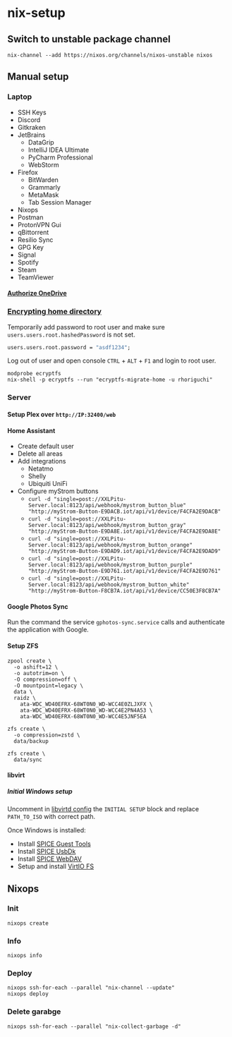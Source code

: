 # nix-setup

## Switch to unstable package channel

```console
nix-channel --add https://nixos.org/channels/nixos-unstable nixos
```

## Manual setup

### Laptop

- SSH Keys
- Discord
- Gitkraken
- JetBrains
  - DataGrip
  - IntelliJ IDEA Ultimate
  - PyCharm Professional
  - WebStorm
- Firefox
  - BitWarden
  - Grammarly
  - MetaMask
  - Tab Session Manager
- Nixops
- Postman
- ProtonVPN Gui
- qBittorrent
- Resilio Sync
- GPG Key
- Signal
- Spotify
- Steam
- TeamViewer

#### [Authorize OneDrive](https://github.com/abraunegg/onedrive/blob/master/docs/USAGE.md#authorize-the-application-with-your-onedrive-account)

### [Encrypting home directory](https://wiki.archlinux.org/title/ECryptfs#Encrypting_a_home_directory)

Temporarily add password to root user and make sure `users.users.root.hashedPassword` is not set.

```nix
users.users.root.password = "asdf1234";
```

Log out of user and open console `CTRL` + `ALT` + `F1` and login to root user.

```console
modprobe ecryptfs
nix-shell -p ecryptfs --run "ecryptfs-migrate-home -u rhoriguchi"
```

### Server

#### Setup Plex over `http://IP:32400/web`

#### Home Assistant

- Create default user
- Delete all areas
- Add integrations
  - Netatmo
  - Shelly
  - Ubiquiti UniFi
- Configure myStrom buttons
  - `curl -d "single=post://XXLPitu-Server.local:8123/api/webhook/mystrom_button_blue" "http://myStrom-Button-E9DACB.iot/api/v1/device/F4CFA2E9DACB"`
  - `curl -d "single=post://XXLPitu-Server.local:8123/api/webhook/mystrom_button_gray" "http://myStrom-Button-E9DA8E.iot/api/v1/device/F4CFA2E9DA8E"`
  - `curl -d "single=post://XXLPitu-Server.local:8123/api/webhook/mystrom_button_orange" "http://myStrom-Button-E9DAD9.iot/api/v1/device/F4CFA2E9DAD9"`
  - `curl -d "single=post://XXLPitu-Server.local:8123/api/webhook/mystrom_button_purple" "http://myStrom-Button-E9D761.iot/api/v1/device/F4CFA2E9D761"`
  - `curl -d "single=post://XXLPitu-Server.local:8123/api/webhook/mystrom_button_white" "http://myStrom-Button-F8CB7A.iot/api/v1/device/CC50E3F8CB7A"`

#### Google Photos Sync

Run the command the service `gphotos-sync.service` calls and authenticate the application with Google.

#### Setup ZFS

```console
zpool create \
  -o ashift=12 \
  -o autotrim=on \
  -O compression=off \
  -O mountpoint=legacy \
  data \
  raidz \
    ata-WDC_WD40EFRX-68WT0N0_WD-WCC4E0ZLJXFX \
    ata-WDC_WD40EFRX-68WT0N0_WD-WCC4E2PN4A53 \
    ata-WDC_WD40EFRX-68WT0N0_WD-WCC4E5JNF5EA

zfs create \
  -o compression=zstd \
  data/backup

zfs create \
  data/sync
```

#### libvirt

##### Initial Windows setup

Uncomment in [libvirtd config](configuration/devices/headless/server/libvirtd/default.nix) the `INITIAL SETUP` block and replace `PATH_TO_ISO` with correct path.

Once Windows is installed:

- Install [SPICE Guest Tools](https://www.spice-space.org/download.html)
- Install [SPICE UsbDk](https://www.spice-space.org/download.html)
- Install [SPICE WebDAV](https://www.spice-space.org/download.html)
- Setup and install [VirtIO FS](https://virtio-fs.gitlab.io/howto-windows.html)

## Nixops

### Init

```console
nixops create
```

### Info

```console
nixops info
```

### Deploy

```console
nixops ssh-for-each --parallel "nix-channel --update"
nixops deploy
```

### Delete garabge

```console
nixops ssh-for-each --parallel "nix-collect-garbage -d"
```
